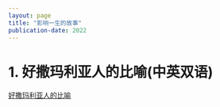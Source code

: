 ```yaml
---
layout: page
title: "影响一生的故事"
publication-date: 2022
---
```



# 1. 好撒玛利亚人的比喻(中英双语)
[好撒玛利亚人的比喻](../../mywords/tales/01)
